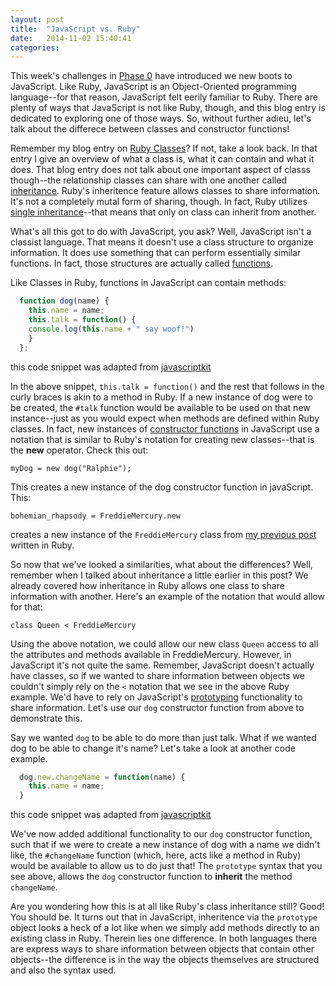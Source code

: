 ```yaml
---
layout: post
title:  "JavaScript vs. Ruby"
date:   2014-11-02 15:40:41
categories:
---
```


This week's challenges in [Phase 0](http://devbootcamp.com/learn-ruby-javascript/daily-life/#remote) have introduced we new boots to JavaScript. Like Ruby, JavaScript is an Object-Oriented programming language--for that reason, JavaScript felt eerily familiar to Ruby. There are plenty of ways that JavaScript is not like Ruby, though, and this blog entry is dedicated to exploring one of those ways. So, without further adieu, let's talk about the differece between classes and constructor functions!

Remember my blog entry on [Ruby Classes](../2014/10/19/a-little-more-class/)? If not, take a look back. In that entry I give an overview of what a class is, what it can contain and what it does. That blog entry does not talk about one important aspect of classs though--the relationship classes can share with one another called [inheritance](http://rubylearning.com/satishtalim/ruby_inheritance.html). Ruby's inheritence feature allows classes to share information. It's not a completely mutal form of sharing, though. In fact, Ruby utilizes [single inheritance](https://thenewcircle.com/static/bookshelf/ruby_tutorial/class_inheritance.html)--that means that only on class can inherit from another.

What's all this got to do with JavaScript, you ask? Well, JavaScript isn't a classist language. That means it doesn't use a class structure to organize information. It does use something that can perform essentially similar functions. In fact, those structures are actually called [functions](http://www.w3schools.com/js/js_functions.asp).

Like Classes in Ruby, functions in JavaScript can contain methods:

```javaScript
  function dog(name) {
    this.name = name;
    this.talk = function() {
    console.log(this.name + " say woof!")
    }
  };
```

this code snippet was adapted from [javascriptkit](http://www.javascriptkit.com/javatutors/oopjs2.shtml)

In the above snippet, `this.talk = function()` and the rest that follows in the curly braces is akin to a method in Ruby. If a new instance of dog were to be created, the `#talk` function would be available to be used on that new instance--just as you would expect when methods are defined within Ruby classes. In fact, new instances of [constructor functions](http://www.javascriptkit.com/javatutors/oopjs2.shtml) in JavaScript use a notation that is similar to Ruby's notation for creating new classes--that is the **new** operator. Check this out:

`myDog = new dog("Ralphie");`

This creates a new instance of the dog constructor function in javaScript. This:

`bohemian_rhapsody = FreddieMercury.new`

creates a new instance of the `FreddieMercury` class from [my previous post](../2014/10/19/a-little-more-class/) written in Ruby.

So now that we've looked a similarities, what about the differences? Well, remember when I talked about inheritance a little earlier in this post? We already covered how inheritance in Ruby allows one class to share information with another. Here's an example of the notation that would allow for that:

`class Queen < FreddieMercury`

Using the above notation, we could allow our new class `Queen` access to all the attributes and methods available in FreddieMercury. However, in JavaScript it's not quite the same. Remember, JavaScript doesn't actually have classes, so if we wanted to share information between objects we couldn't simply rely on the `<` notation that we see in the above Ruby example. We'd have to rely on JavaScript's [prototyping](http://www.w3schools.com/js/js_object_prototypes.asp) functionality to share information. Let's use our `dog` constructor function from above to demonstrate this.

Say we wanted `dog` to be able to do more than just talk. What if we wanted dog to be able to change it's name? Let's take a look at another code example.

```javaScript
  dog.new.changeName = function(name) {
    this.name = name;
  }
```

this code snippet was adapted from [javascriptkit](http://www.javascriptkit.com/javatutors/oopjs2.shtml)

We've now added additional functionality to our `dog` constructor function, such that if we were to create a new instance of dog with a name we didn't like, the `#changeName` function (which, here, acts like a method in Ruby) would be available to allow us to do just that! The `prototype` syntax that you see above, allows the `dog` constructor function to **inherit** the method `changeName`.

Are you wondering how this is at all like Ruby's class inheritance still? Good! You should be. It turns out that in JavaScript, inheritence via the `prototype` object looks a heck of a lot like when we simply add methods directly to an existing class in Ruby. Therein lies one difference. In both languages there are express ways to share information between objects that contain other objects--the difference is in the way the objects themselves are structured and also the syntax used.